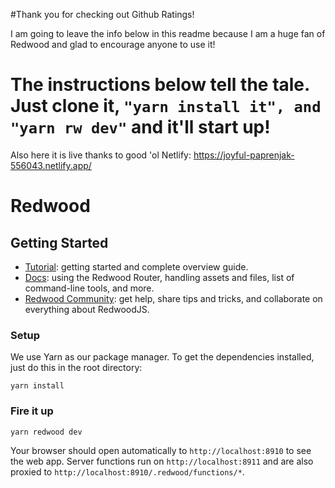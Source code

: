 #Thank you for checking out Github Ratings!

I am going to leave the info below in this readme because I am a huge fan of Redwood and glad to encourage anyone to use it!

# The instructions below tell the tale. Just clone it, ```"yarn install it", and "yarn rw dev"``` and it'll start up!

Also here it is live thanks to good 'ol Netlify: https://joyful-paprenjak-556043.netlify.app/





# Redwood
## Getting Started
- [Tutorial](https://redwoodjs.com/docs/tutorial): getting started and complete overview guide.
- [Docs](https://redwoodjs.com/docs/introduction): using the Redwood Router, handling assets and files, list of command-line tools, and more.
- [Redwood Community](https://community.redwoodjs.com): get help, share tips and tricks, and collaborate on everything about RedwoodJS.

### Setup

We use Yarn as our package manager. To get the dependencies installed, just do this in the root directory:

```terminal
yarn install
```

### Fire it up

```terminal
yarn redwood dev
```

Your browser should open automatically to `http://localhost:8910` to see the web app. Server functions run on `http://localhost:8911` and are also proxied to `http://localhost:8910/.redwood/functions/*`.

